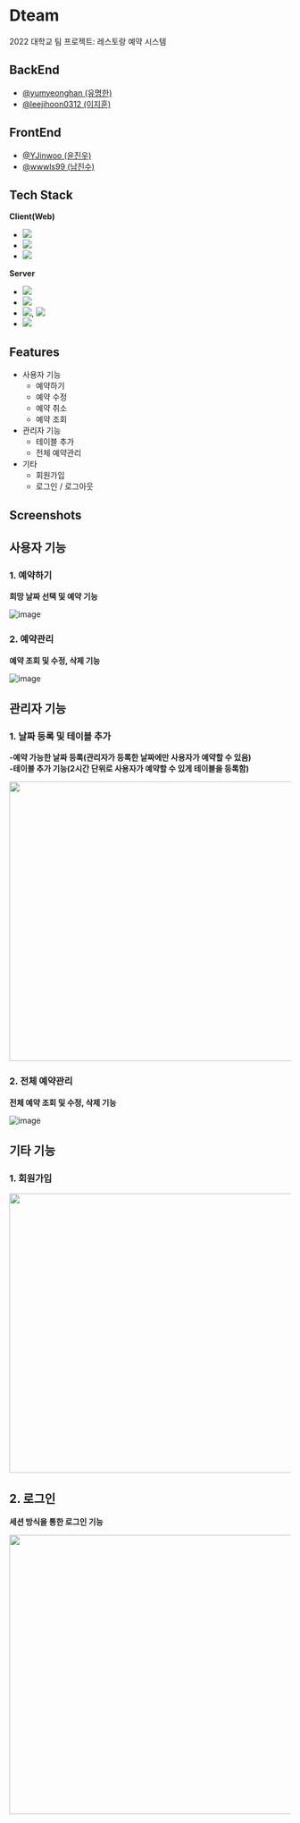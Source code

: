 # Dteam
2022 대학교 팀 프로젝트: 레스토랑 예약 시스템

## BackEnd
- [@yumyeonghan (유명한)](https://github.com/yumyeonghan)
- [@leejihoon0312 (이지훈)](https://github.com/leejihoon0312)

## FrontEnd
- [@YJinwoo (윤진우)](https://github.com/YJinwoo)
- [@wwwls99 (남진수)](https://github.com/wwwls99)

## Tech Stack

**Client(Web)**
  - <img src="https://img.shields.io/badge/Html-E34F26?style=flat-square&logo=HTML5&logoColor=white"/>
  - <img src="https://img.shields.io/badge/Css-1572B6?style=flat-square&logo=CSS3&logoColor=white"/>
  - <img src="https://img.shields.io/badge/Java Script-F7DF1E?style=flat-square&logo=JavaScript&logoColor=white">
**Server**
  - <img src="https://img.shields.io/badge/Java-007396?style=flat-square&logo=java&logoColor=white"/>
  - <img src="https://img.shields.io/badge/Thymeleaf-005F0F?style=flat-square&logo=Thymeleaf&logoColor=white"/>
  - <img src="https://img.shields.io/badge/Spring-6DB33F?style=flat-square&logo=Spring&logoColor=white"/>, <img src="https://img.shields.io/badge/Spring Boot-6DB33F?style=flat-square&logo=Spring Boot&logoColor=white"/>
  - <img src="https://img.shields.io/badge/MySQL-4479A1?style=flat-square&logo=MySQL&logoColor=white"/>


## Features
- 사용자 기능
  - 예약하기
  - 예약 수정
  - 예약 취소
  - 예약 조회
- 관리자 기능
  - 테이블 추가
  - 전체 예약관리
- 기타
  - 회원가입
  - 로그인 / 로그아웃


## Screenshots

<h2>사용자 기능</h2>
  
  <h3>1. 예약하기</h3>
    
**희망 날짜 선택 및 예약 기능**

![image](https://user-images.githubusercontent.com/75025163/174350112-30ac2871-615b-465d-a07c-51d7acd03904.png)



  <h3>2. 예약관리</h3>
  
**예약 조회 및 수정, 삭제 기능**

![image](https://user-images.githubusercontent.com/75025163/174346407-36cbf9ea-af89-4a0d-8d62-d023e7a10aea.png)

<h2>관리자 기능</h2>
  
  <h3>1. 날짜 등록 및 테이블 추가</h3>

**-예약 가능한 날짜 등록(관리자가 등록한 날짜에만 사용자가 예약할 수 있음)** </br>
**-테이블 추가 기능(2시간 단위로 사용자가 예약할 수 있게 테이블을 등록함)**

<img src="https://user-images.githubusercontent.com/75025163/174349335-c264e10f-7c40-44fd-9b11-9891c43460e7.png" width="800" height="500"/>  
  
 <h3>2. 전체 예약관리</h3>

**전체 예약 조회 및 수정, 삭제 기능**

![image](https://user-images.githubusercontent.com/75025163/174347617-9f7beb0a-9666-4b14-9ac1-08d68bd20fe4.png)

<h2>기타 기능</h2>

  <h3>1. 회원가입</h3>
<img src="https://user-images.githubusercontent.com/75025163/174336359-ca85e12a-e089-4a4b-be50-ebf2267a08af.png" width="600" height="500"/>
  
  <h2>2. 로그인</h2>

**세션 방식을 통한 로그인 기능**  

<img src="https://user-images.githubusercontent.com/75025163/174339235-6707a26f-0cf5-4b83-b3b2-08fa30978761.png" width="600" height="500"/>

